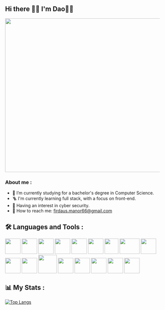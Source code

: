 ## Hi there 👋🏼 I'm Dao🌟👀

<!-- <img src="https://user-images.githubusercontent.com/122346708/213785967-988405b6-03d0-4301-83f1-b97452ad7041.gif"/> -->
<img src="https://user-images.githubusercontent.com/122346708/215160671-e14dcc0f-1c50-45c0-a997-5d267c41eda8.gif" width="800" height="500"/>


### About me :

- 🍨 I’m currently studying for a bachelor's degree in Computer Science.
- 🪜 I'm currently learning full stack, with a focus on front-end.
- 🔐 Having an interest in cyber security.
- 📧 How to reach me: firdaus.manor66@gmail.com


## 🛠️ Languages and Tools :

<img src="https://user-images.githubusercontent.com/122346708/213784388-d6be1c02-583a-4049-8864-f33e3dfa8ec2.png" width="50" height="50"/> <img src="https://user-images.githubusercontent.com/122346708/213784307-038523f1-8fcc-47e2-8d16-b9c14d0a3eb9.png" width="50" height="50"/> <img src="https://user-images.githubusercontent.com/122346708/213784476-69e75cf2-3d3c-4b84-8d0e-df5d58c70a8f.png" width="50" height="50"/> <img src="https://user-images.githubusercontent.com/122346708/213784491-ef7580fc-f0f6-469c-b4b2-5683c88576d0.png" width="50" height="50"/> <img src="https://user-images.githubusercontent.com/122346708/213784525-b9469971-571e-40e4-a322-7b9db9e61732.png" width="50" height="50"/> <img src="https://user-images.githubusercontent.com/122346708/213784543-18f1574e-7244-4272-a0bc-19d090fc894e.png" width="50" height="50"/> <img src="https://user-images.githubusercontent.com/122346708/213789129-fdcbf84a-9a12-41e7-b78a-534aee5b8f1b.png" width="45" height="50"/> <img src="https://user-images.githubusercontent.com/122346708/213789161-b2e595e4-776e-4acf-a2e1-c169b5d67df1.png" width="65" height="50"/> <img src="https://user-images.githubusercontent.com/122346708/213788773-2bd59be8-375f-4844-8c89-b938ded67aea.png" width="50" height="50"/> <img src="https://user-images.githubusercontent.com/122346708/213848332-13257b80-4af8-4d59-a611-d4d38a113d6a.png" width="50" height="50"/> <img src="https://user-images.githubusercontent.com/122346708/226968897-f28f4df5-9a6b-46e5-aec1-f769af31ffd6.png" width="50" height="50"/> <img src="https://user-images.githubusercontent.com/122346708/227735301-2cdf325b-a10e-44e5-8c38-dfa85f46ff79.png" width="60" height="60"/> <img src="https://user-images.githubusercontent.com/122346708/227735444-daa3b1a7-717e-4bee-a7af-00a8e7202427.png" width="50" height="50"/> <img src="https://user-images.githubusercontent.com/122346708/232068430-9cc081bc-0cc6-4541-80a8-4fec545d2400.png" width="50" height="50"/> <img src="https://user-images.githubusercontent.com/122346708/232068472-d2b446c3-df6e-458c-b923-f69ce84feb0e.png" width="50" height="50"/> <img src="https://user-images.githubusercontent.com/122346708/232068563-8811e961-a3a3-475b-8cd6-39d409c3320a.png" width="50" height="50"/> <img src="https://user-images.githubusercontent.com/122346708/232068576-8477b072-6090-4866-9199-e6fc43e48058.png" width="50" height="50"/>


## 📊 My Stats :
[![Top Langs](https://github-readme-stats.vercel.app/api/top-langs/?username=FirdausManor&layout=compact)](https://github.com/FirdausManor/github-readme-stats)
